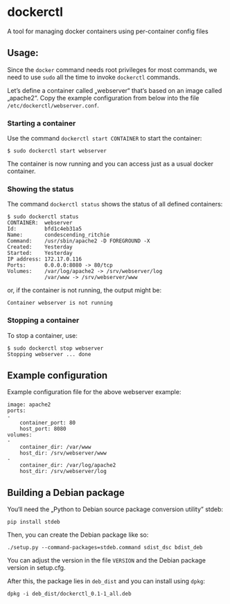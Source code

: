 # dockerctl

A tool for managing docker containers using per-container config files

## Usage:

Since the `docker` command needs root privileges for most commands, we need to
use `sudo` all the time to invoke `dockerctl` commands.

Let’s define a container called „webserver“ that‘s based on an image called
„apache2“. Copy the example configuration from below into the file
`/etc/dockerctl/webserver.conf`.

### Starting a container
Use the command `dockerctl start CONTAINER` to start the container:

    $ sudo dockerctl start webserver

The container is now running and you can access just as a usual docker
container.

### Showing the status

The command `dockerctl status` shows the status of all defined containers:

    $ sudo dockerctl status
    CONTAINER:  webserver
    Id:         bfd1c4eb31a5
    Name:       condescending_ritchie
    Command:    /usr/sbin/apache2 -D FOREGROUND -X
    Created:    Yesterday
    Started:    Yesterday
    IP address: 172.17.0.116
    Ports:      0.0.0.0:8080 -> 80/tcp
    Volumes:    /var/log/apache2 -> /srv/webserver/log
                /var/www -> /srv/webserver/www

or, if the container is not running, the output might be:

    Container webserver is not running

### Stopping a container

To stop a container, use:

    $ sudo dockerctl stop webserver
    Stopping webserver ... done

## Example configuration

Example configuration file for the above webserver example:

    image: apache2
    ports:
    -
        container_port: 80
        host_port: 8080
    volumes:
    -
        container_dir: /var/www
        host_dir: /srv/webserver/www
    -
        container_dir: /var/log/apache2
        host_dir: /srv/webserver/log

## Building a Debian package

You‘ll need the „Python to Debian source package conversion utility” stdeb:

    pip install stdeb

Then, you can create the Debian package like so:

    ./setup.py --command-packages=stdeb.command sdist_dsc bdist_deb

You can adjust the version in the file `VERSION` and the Debian package version
in setup.cfg.

After this, the package lies in `deb_dist` and you can install using `dpkg`:

    dpkg -i deb_dist/dockerctl_0.1-1_all.deb
